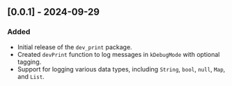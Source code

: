 ## [0.0.1] - 2024-09-29

### Added

- Initial release of the `dev_print` package.
- Created `devPrint` function to log messages in `kDebugMode` with optional tagging.
- Support for logging various data types, including `String`, `bool`, `null`, `Map`, and `List`.